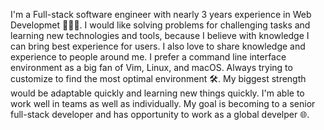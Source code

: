   I'm a Full-stack software engineer with nearly 3 years experience in Web Developmet 👨🏻‍💻. I would like solving problems for challenging tasks and learning new technologies and tools, because I believe with knowledge I can bring best experience for users. I also love to share knowledge and experience to people around me. I prefer a command line interface environment as a big fan of Vim, Linux, and macOS. Always trying to customize to find the most optimal environment 🛠️.
  My biggest strength would be adaptable quickly and learning new things quickly. I'm able to work well in teams as well as individually. My goal is becoming to a senior full-stack developer and has opportunity to work as a global develper 🌐.
